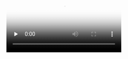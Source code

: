 



<video id="video" controls="" preload="none" poster="post.jpeg">
      <source id="mp4" src="grid.mp4" type="video/mp4">
      <p>Your user agent does not support the HTML5 Video element.</p>
    </video>